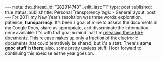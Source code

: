 --- meta: dsq_thread_id: "282914743" _edit_last: "1" type: post published: true status: publish title: Personal Transparency tags: - General layout: post --- For 2011, my New Year's resolution was three words: exploration, patience, **transparency**. It's been a goal of mine to assess the documents in my Google Docs, share as appropriate, and disseminate the information once available. It's with that goal in mind that I'm [releasing these 65+ documents](https://docs.google.com/leaf?id=0BwO-tzjW6IxxMzFkMWEyOTUtMDc4Ni00ZWFjLThiZGEtNGQyYjkzNTVkY2Vj&sort=name&layout=list&num=100). This release makes up only a fraction of the electronic documents that could tentatively be shared, but it's a start. There's **some good stuff in there**; also, some pretty useless stuff. I look forward to continuing this exercise as the year goes on. 


